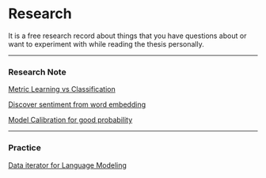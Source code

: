 # Research

It is a free research record about things that you have questions about or want to experiment with while reading the thesis personally.
___________________________

### Research Note
[Metric Learning vs Classification](https://github.com/hskimim/research/tree/master/20210627)

[Discover sentiment from word embedding](https://github.com/hskimim/research/tree/master/20210816)

[Model Calibration for good probability](https://github.com/hskimim/ml-research/tree/master/20211107)

____________________________

### Practice
[Data iterator for Language Modeling](https://github.com/hskimim/research/tree/master/20210815)
